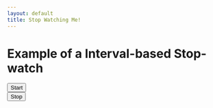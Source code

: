 ```yaml
---
layout: default
title: Stop Watching Me!
---
```

<h1>Example of a Interval-based Stop-watch</h1>
<button id="start">Start</button>
<br /><button id="stop">Stop</button>
<br />
<div id="timer"></div>

<script type="text/python">
from browser import document
import time
import math
import datetime

counter = 0

def show():
    global counter
    counter = counter + 1
    document["timer"].innerHTML = "<p>DEBUG%i</p>"%counter
    
def start_hold_timer(ev):
    show()

def stop_timer(ev):
    global counter
    counter = datetime.now()

document["start"].bind("click", start_hold_timer)
document["stop"].bind("click", stop_timer)
</script>
